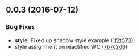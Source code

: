 <a name="0.0.3"></a>
## 0.0.3 (2016-07-12)


### Bug Fixes

* **style:** Fixed up shadow style example ([1f2f573](https://bitbucket.org/atlassian/https://bitbucket.org/atlassian/atlaskit/commits/1f2f573))
* style assignment on reactified WC ([7b7c2d6](https://bitbucket.org/atlassian/https://bitbucket.org/atlassian/atlaskit/commits/7b7c2d6))



